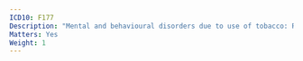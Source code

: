 ```yaml
---
ICD10: F177
Description: "Mental and behavioural disorders due to use of tobacco: Residual and late-onset psychotic disorder"
Matters: Yes
Weight: 1
---
```

